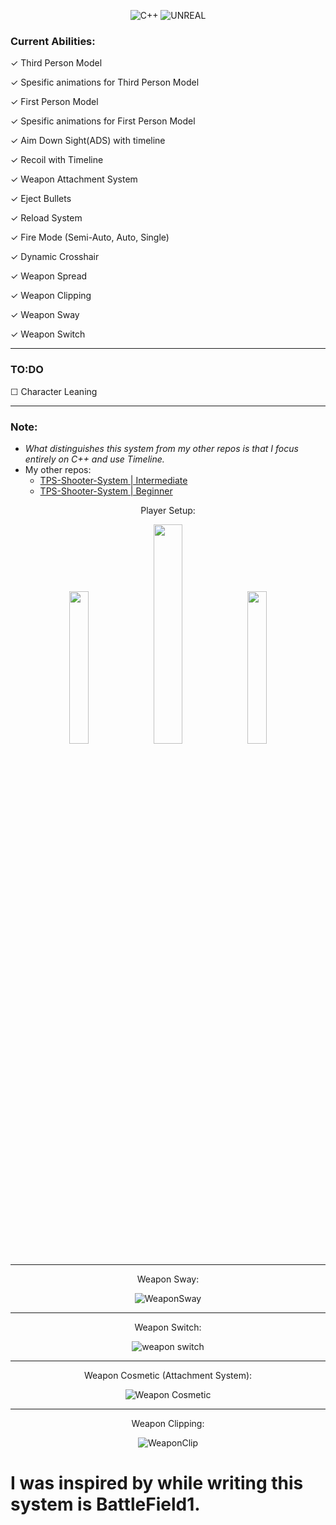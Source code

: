 <div align="center">
  
  ![C++](https://img.shields.io/badge/c++-%2300599C.svg?style=for-the-badge&logo=c%2B%2B&logoColor=white)
  ![UNREAL](https://img.shields.io/badge/unreal-%2320232a.svg?style=for-the-badge&logo=unreal-engine&logoColor=white)
  
</div>

### Current Abilities:
  &check; Third Person Model
  
  &check; Spesific animations for Third Person Model
  
  &check; First Person Model
  
  &check; Spesific animations for First Person Model
  
  &check; Aim Down Sight(ADS) with timeline
  
  &check; Recoil with Timeline
  
  &check; Weapon Attachment System
  
  &check; Eject Bullets
  
  &check; Reload System
  
  &check; Fire Mode (Semi-Auto, Auto, Single)
  
  &check; Dynamic Crosshair
  
  &check; Weapon Spread
  
  &check; Weapon Clipping
  
  &check; Weapon Sway
  
  &check; Weapon Switch

---
### TO:DO

 &#x2610; Character Leaning  

---
### Note:
-  _What distinguishes this system from my other repos is that I focus entirely on C++ and use Timeline._
-  My other repos:
    - [TPS-Shooter-System | Intermediate](https://github.com/Helmssyss/TPS-Shooter-System-Alternative)
    - [TPS-Shooter-System | Beginner](https://github.com/Helmssyss/TPS-Shooter-System)

<div align="center">

Player Setup:

 <img src="https://github.com/Helmssyss/FPS-Shooter-System/assets/84701901/1f361b51-29a5-431e-a3c3-ba7feddb9c47" width=25% height=25%>
 <img src="https://github.com/Helmssyss/FPS-Shooter-System/assets/84701901/2d8b6b0a-1a1c-4fdc-8729-04e47fb3a09f" width=30% height=30%>
 <img src="https://github.com/Helmssyss/FPS-Shooter-System/assets/84701901/c1f0ef56-4ae3-4229-86da-94193f61bd83" width=25% height=25%>

---
Weapon Sway:

![WeaponSway](https://github.com/Helmssyss/FPTP-Shooter-System/assets/84701901/64eac934-d455-4cea-a6a0-b6b5ab1fe439)

---
Weapon Switch:

![weapon switch](https://github.com/Helmssyss/FPTP-Shooter-System/assets/84701901/e7e4c18b-5b4a-4565-aa2d-5a9c2bf3ff58)

---
Weapon Cosmetic (Attachment System):

![Weapon Cosmetic](https://github.com/Helmssyss/FPS-Shooter-System/assets/84701901/a95c4493-69fa-4d37-8b7c-faac8a89b159)

---
Weapon Clipping:

![WeaponClip](https://github.com/Helmssyss/FPTP-Shooter-System/assets/84701901/3dbc44a1-5b8d-42b1-8020-1213356a2540)

</div>

  # I was inspired by while writing this system is BattleField1.
